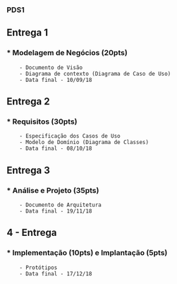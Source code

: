 ### PDS1

## Entrega 1

###  * Modelagem de Negócios (20pts)
		- Documento de Visão
		- Diagrama de contexto (Diagrama de Caso de Uso)
		- Data final - 10/09/18


## Entrega 2 

###  * Requisitos (30pts)
		- Especificação dos Casos de Uso
		- Modelo de Domínio (Diagrama de Classes)
		- Data final - 08/10/18


## Entrega 3

###  * Análise e Projeto (35pts)
		- Documento de Arquitetura
		- Data final - 19/11/18


## 4 - Entrega

###  * Implementação (10pts) e Implantação (5pts)
		- Protótipos
		- Data final - 17/12/18

